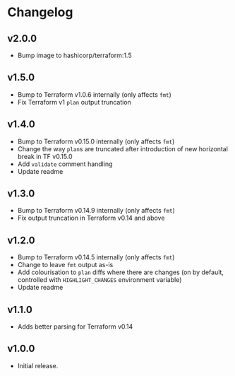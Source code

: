 # Changelog

## v2.0.0

- Bump image to hashicorp/terraform:1.5

## v1.5.0

- Bump to Terraform v1.0.6 internally (only affects `fmt`)
- Fix Terraform v1 `plan` output truncation

## v1.4.0

- Bump to Terraform v0.15.0 internally (only affects `fmt`)
- Change the way `plan`s are truncated after introduction of new horizontal break in TF v0.15.0
- Add `validate` comment handling
- Update readme

## v1.3.0

- Bump to Terraform v0.14.9 internally (only affects `fmt`)
- Fix output truncation in Terraform v0.14 and above

## v1.2.0

- Bump to Terraform v0.14.5 internally (only affects `fmt`)
- Change to leave `fmt` output as-is
- Add colourisation to `plan` diffs where there are changes (on by default, controlled with `HIGHLIGHT_CHANGES` environment variable)
- Update readme

## v1.1.0

- Adds better parsing for Terraform v0.14

## v1.0.0

- Initial release.
